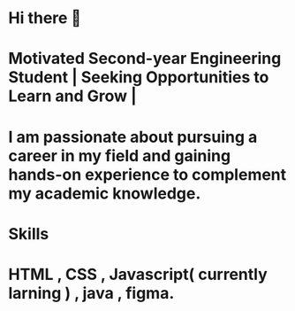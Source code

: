 #  Hi there 👋
#    Motivated Second-year Engineering Student | Seeking Opportunities to Learn and Grow |
#   I am passionate about pursuing a career in my field and gaining hands-on experience to complement my academic knowledge.
#  Skills
# HTML , CSS , Javascript( currently larning ) , java , figma.
<!--
**VINAYAK1228/VINAYAK1228** is a ✨ _special_ ✨ repository because its `README.md` (this file) appears on your GitHub profile.

Here are some ideas to get you started:

- 🔭 I’m currently working on ...
- 🌱 I’m currently learning ...
- 👯 I’m looking to collaborate on ...
- 🤔 I’m looking for help with ...
- 💬 Ask me about ...
- 📫 How to reach me: ...
- 😄 Pronouns: ...
- ⚡ Fun fact: ...
-->
